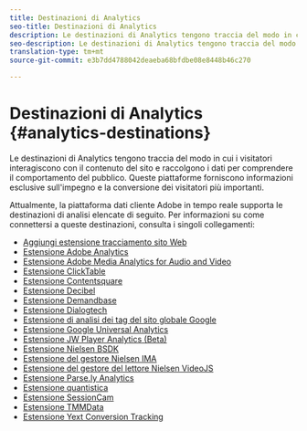 ```yaml
---
title: Destinazioni di Analytics
seo-title: Destinazioni di Analytics
description: Le destinazioni di Analytics tengono traccia del modo in cui i visitatori interagiscono con il contenuto del sito e raccolgono i dati per comprendere il comportamento del pubblico. Queste piattaforme forniscono informazioni esclusive sull'impegno e la conversione dei visitatori più importanti.
seo-description: Le destinazioni di Analytics tengono traccia del modo in cui i visitatori interagiscono con il contenuto del sito e raccolgono i dati per comprendere il comportamento del pubblico. Queste piattaforme forniscono informazioni esclusive sull'impegno e la conversione dei visitatori più importanti.
translation-type: tm+mt
source-git-commit: e3b7dd4788042deaeba68bfdbe08e8448b46c270

---
```



# Destinazioni di Analytics {#analytics-destinations}

Le destinazioni di Analytics tengono traccia del modo in cui i visitatori interagiscono con il contenuto del sito e raccolgono i dati per comprendere il comportamento del pubblico. Queste piattaforme forniscono informazioni esclusive sull&#39;impegno e la conversione dei visitatori più importanti.

Attualmente, la piattaforma dati cliente Adobe in tempo reale supporta le destinazioni di analisi elencate di seguito. Per informazioni su come connettersi a queste destinazioni, consulta i singoli collegamenti:

* [Aggiungi estensione tracciamento sito Web](/help/rtcdp/destinations/adform-extension.md)
* [Estensione Adobe Analytics](/help/rtcdp/destinations/adobe-analytics-extension.md)
* [Estensione Adobe Media Analytics for Audio and Video](/help/rtcdp/destinations/adobe-video-analytics-extension.md)
* [Estensione ClickTable](/help/rtcdp/destinations/clicktale-extension.md)
* [Estensione Contentsquare](/help/rtcdp/destinations/contentsquare-extension.md)
* [Estensione Decibel](/help/rtcdp/destinations/decibel-extension.md)
* [Estensione Demandbase](/help/rtcdp/destinations/demandbase-extension.md)
* [Estensione Dialogtech](/help/rtcdp/destinations/dialogtech-extension.md)
* [Estensione di analisi dei tag del sito globale Google](/help/rtcdp/destinations/gtag-analytics-extension.md)
* [Estensione Google Universal Analytics](/help/rtcdp/destinations/google-universal-analytics-extension.md)
* [Estensione JW Player Analytics (Beta)](/help/rtcdp/destinations/jw-player-analytics-extension.md)
* [Estensione Nielsen BSDK](nielsen-bsdk-extension.md)
* [Estensione del gestore Nielsen IMA](nielsen-ima-extension.md)
* [Estensione del gestore del lettore Nielsen VideoJS](nielsen-videojs-extension.md)
* [Estensione Parse.ly Analytics](parsely-extension.md)
* [Estensione quantistica](quantum-metric-extension.md)
* [Estensione SessionCam](sessioncam-extension.md)
* [Estensione TMMData](tmmdata-extension.md)
* [Estensione Yext Conversion Tracking](yext-extension.md)
